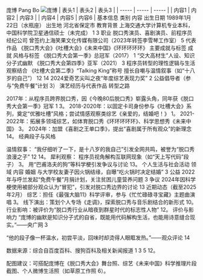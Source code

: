 庞博 Pang Bo
![庞博]([图片路径或URL](https://baike.baidu.com/pic/%E5%BA%9E%E5%8D%9A/22340311/1/0dd7912397dda144ad34e1b129eec7a20cf431ad2824?fr=lemma&fromModule=lemma_content-image#aid=1&pic=0dd7912397dda144ad34e1b129eec7a20cf431ad2824) "可选标题")
| 表头1 | 表头2 | 表头3 |
| ----- | ----- | ----- |
| 内容1 | 内容2 | 内容3 |
| 内容4 | 内容5 | 内容6 |
基本信息
类别	内容
出生日期	1989年1月22日（水瓶座）
出生地	河北省保定市
教育背景	上海交通大学计算机专业本科，中国科学院卫星通信硕士（未完成） 1 3
职业	脱口秀演员、喜剧演员、前程序员
经纪公司	曾签约上海笑果文化传媒有限公司（2023年转签李雪琴工作室） 5
代表作品	《脱口秀大会》《吐槽大会》《未来中国》《环环环环环》
主要成就与标签
成就	风格与标签
《脱口秀大会第一季》总冠军（2017） 1	“交大高材生”人设、知识分子式幽默
《脱口秀大会第四季》亚军（2021） 3	程序员转型的理性逻辑与生活观察结合
《吐槽大会第二季》“Talking King”称号	擅长自嘲与温情叙事（如“十八岁的自己”） 12 14
2024爱奇艺尖叫之夜“年度综艺表现力奖” 2	公益倡导者（参与“免费午餐”计划 3）
演艺经历与代表作品
转型之路

2017年：从程序员跨界脱口秀，因《今晚80后脱口秀》崭露头角，同年获《脱口秀大会第一季》冠军 1 3。
2018-2020年：以固定卡司身份参与《吐槽大会》系列，奠定“优雅吐槽”风格；尝试情感观察类综艺《亲爱的，结婚吧！》 1。
2021-2022年：拓展多领域综艺，如体育脱口秀《环环环环环》、科学思想秀《未来中国》 3。
2024年：加盟《喜剧之王单口季》，提出“喜剧属于所有观众”的新理念 14。
经典段子与风格

温情叙事：
“我仔细听了一下，是十八岁的我自己”引发全网共鸣，被誉为“脱口秀浪漫之子” 12 14。
犀利观察：
程序员视角解构互联网现象（如“天上写代码”段子） 3。
用“巴甫洛夫的狗”等科学梗引发争议与讨论 13。
个人生活与社会活动
领域	内容
婚姻	与大学校友妻子因火锅结缘，自曝“吃火锅时决定结婚” 3
公益	2022年与呼兰发起“免费午餐”月捐计划，关注贫困儿童营养问题 3
争议	2024年因科学梗使用被部分观众认为“冒犯”，引发对脱口秀边界的讨论 13
近期动态（截至2025年2月）
综艺：担任《最强大脑11》科学评审，参与《忙忙碌碌寻宝藏》主题曲演唱 3。
线下演出：策划个人专场《走调》，探索脱口秀与音乐剧结合的新形式 10。
行业影响：被评价为“脱口秀行业从暗夜到群星时代的标志性人物” 12。
评价与影响力
“庞博的幽默是知识分子式的自省，既能用代码解构生活，也能用诗意缝合现实。”——央广网 3

“他的段子像一杯温水，初尝平淡，回味时却烫得人眼眶发热。”——观众评论 14

数据来源：综合自百度百科、搜狗百科及相关新闻报道 1 3 5 12。

配图建议：可搭配庞博在《脱口秀大会》舞台照、综艺《未来中国》科学推理片段截图、个人微博生活照（如草原工作照 6）。
